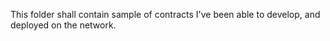 This folder shall contain sample of contracts I've been able to develop, and deployed on the network.
